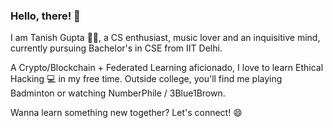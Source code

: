 ### Hello, there! 👋

<!--
**TanishGupta15/TanishGupta15** is a ✨ _special_ ✨ repository because its `README.md` (this file) appears on your GitHub profile.

Here are some ideas to get you started:

- 🔭 I’m currently working on ...
- 🌱 I’m currently learning ...
- 👯 I’m looking to collaborate on ...
- 🤔 I’m looking for help with ...
- 💬 Ask me about ...
- 📫 How to reach me: ...
- 😄 Pronouns: ...
- ⚡ Fun fact: ...
-->

I am Tanish Gupta :raising_hand_man:, a CS enthusiast, music lover and an inquisitive mind, currently pursuing Bachelor's in CSE from IIT Delhi.

A Crypto/Blockchain + Federated Learning aficionado, I love to learn Ethical Hacking 💻 in my free time. Outside college, you'll find me playing Badminton or watching NumberPhile / 3Blue1Brown. 

Wanna learn something new together? Let's connect! 😄
